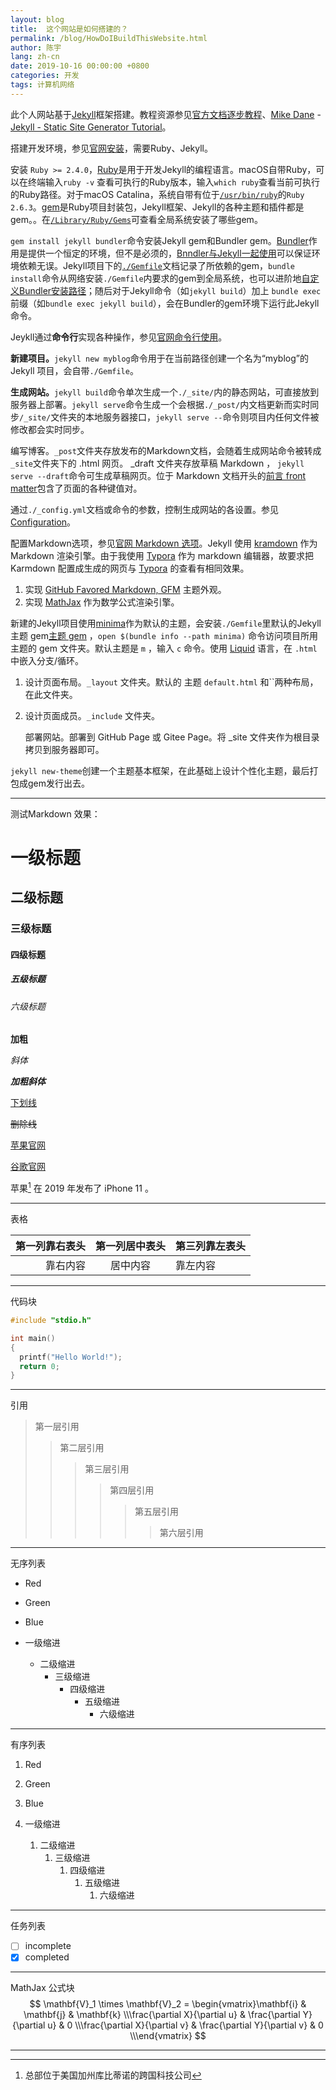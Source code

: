 ```yaml
---
layout: blog
title:  这个网站是如何搭建的？
permalink: /blog/HowDoIBuildThisWebsite.html
author: 陈宇
lang: zh-cn
date: 2019-10-16 00:00:00 +0800
categories: 开发
tags: 计算机网络
---
```


此个人网站基于[Jekyll](https://jekyllrb.com)框架搭建。教程资源参见[官方文档逐步教程](https://jekyllrb.com/docs/step-by-step/01-setup/)、[Mike Dane](https://www.youtube.com/channel/UCvmINlrza7JHB1zkIOuXEbw) - [Jekyll - Static Site Generator Tutorial](https://www.youtube.com/playlist?list=PLLAZ4kZ9dFpOPV5C5Ay0pHaa0RJFhcmcB)。

搭建开发环境，参见[官网安装](https://jekyllrb.com/docs/installation)，需要Ruby、Jekyll。

安装 `Ruby >= 2.4.0`，[Ruby](https://www.ruby-lang.org/zh_cn/)是用于开发Jekyll的编程语言。macOS自带Ruby，可以在终端输入`ruby -v` 查看可执行的Ruby版本，输入`which ruby`查看当前可执行的Ruby路径。对于macOS Catalina，系统自带有位于[`/usr/bin/ruby`](/usr/bin/ruby)的`Ruby 2.6.3`。[gem](https://jekyllrb.com/docs/ruby-101/#gems)是Ruby项目封装包，Jekyll框架、Jekyll的各种主题和插件都是gem。。在[`/Library/Ruby/Gems`](/Library/Ruby/Gems)可查看全局系统安装了哪些gem。

`gem install jekyll bundler`命令安装Jekyll gem和Bundler gem。[Bundler](https://jekyllrb.com/docs/ruby-101/#bundler)作用是提供一个恒定的环境，但不是必须的，[Bnndler与Jekyll一起使用](https://jekyllrb.com/tutorials/using-jekyll-with-bundler/)可以保证环境依赖无误。Jekyll项目下的[`./Gemfile`](https://jekyllrb.com/docs/ruby-101/#gemfile)文档记录了所依赖的gem，`bundle install`命令从网络安装`./Gemfile`内要求的gem到全局系统，也可以进阶地[自定义Bundler安装路径](https://jekyllrb.com/tutorials/using-jekyll-with-bundler/#configure-bundler-install-path)；随后对于Jekyll命令（如`jekyll build`）加上 `bundle exec` 前缀（如`bundle exec jekyll build`），会在Bundler的gem环境下运行此Jekyll命令。

Jeykll通过**命令行**实现各种操作，参见[官网命令行使用](https://jekyllrb.com/docs/usage/)。

**新建项目。**`jekyll new myblog`命令用于在当前路径创建一个名为“myblog”的 Jekyll 项目，会自带`./Gemfile`。

**生成网站。**`jekyll build`命令单次生成一个`./_site/`内的静态网站，可直接放到服务器上部署。`jekyll serve`命令生成一个会根据`./_post/`内文档更新而实时同步`/_site/`文件夹的本地服务器接口，`jekyll serve --`命令则项目内任何文件被修改都会实时同步。

编写博客。`_post`文件夹存放发布的Markdown文档，会随着生成网站命令被转成`_site`文件夹下的 .html 网页。 _draft 文件夹存放草稿 Markdown ， `jekyll serve --draft`命令可生成草稿网页。位于 Markdown 文档开头的[前言 front matter](https://jekyllrb.com/docs/front-matter/)包含了页面的各种键值对。

通过`./_config.yml`文档或命令的参数，控制生成网站的各设置。参见[Configuration](https://jekyllrb.com/docs/configuration/)。

配置Markdown选项，参见[官网 Markdown 选项](https://jekyllrb.com/docs/configuration/markdown/)。Jekyll 使用 [kramdown](https://kramdown.gettalong.org/index.html)  作为 Markdown 渲染引擎。由于我使用 [Typora](https://typora.io/) 作为 markdown 编辑器，故要求把 Karmdown 配置成生成的网页与 [Typora](https://typora.io/) 的查看有相同效果。

1. 实现 [GitHub Favored Markdown, GFM](https://github.github.com/gfm/) 主题外观。
2. 实现 [MathJax](https://www.mathjax.org/) 作为数学公式渲染引擎。 

新建的Jekyll项目使用[minima](https://github.com/jekyll/minima)作为默认的主题，会安装`./Gemfile`里默认的Jekyll主题 gem[主题 gem](https://jekyllrb.com/docs/themes/#understanding-gem-based-themes) ，`open $(bundle info --path minima)` 命令访问项目所用主题的 gem 文件夹。默认主题是 `m` ，输入 `c` 命令。使用 [Liquid](https://jekyllrb.com/docs/liquid/) 语言，在 `.html` 中嵌入分支/循环。

1. 设计页面布局。`_layout` 文件夹。默认的 主题 `default.html` 和``两种布局，在此文件夹。

2. 设计页面成员。`_include` 文件夹。

   部署网站。部署到 GitHub Page 或 Gitee Page。将 _site 文件夹作为根目录拷贝到服务器即可。

`jekyll new-theme`创建一个主题基本框架，在此基础上设计个性化主题，最后打包成gem发行出去。

------

测试Markdown 效果：

# 一级标题

## 二级标题

### 三级标题

#### 四级标题

##### 五级标题

###### 六级标题

**加粗**

*斜体*

***加粗斜体***

<u>下划线</u>

~~删除线~~

[苹果官网](https://www.apple.com/)

[谷歌官网][]

[谷歌官网]: https://www.google.com	"谷歌"

苹果[^1] 在 2019 年发布了 iPhone 11 。

[^1]: 总部位于美国加州库比蒂诺的跨国科技公司

------

表格

| 第一列靠右表头 | 第一列居中表头 | 第三列靠左表头 |
| -------------: | :------------: | :------------- |
|       靠右内容 |    居中内容    | 靠左内容       |

------

代码块

```c
#include "stdio.h"

int main()
{
  printf("Hello World!");
  return 0;
}
```

------

引用

> 第一层引用
>
> > 第二层引用
> >
> > > 第三层引用
> > >
> > > > 第四层引用
> > > >
> > > > > 第五层引用
> > > > >
> > > > > > 第六层引用

------

无序列表

*   Red
*   Green
*   Blue

* 一级缩进
  * 二级缩进
    * 三级缩进
      * 四级缩进
        * 五级缩进
          * 六级缩进

------

有序列表

1.  Red
2. 	Green
3.	Blue

1.  一级缩进
    1.  二级缩进
        1.  三级缩进
            1.  四级缩进
                1.  五级缩进
                    1.  六级缩进

------

任务列表

- [ ] incomplete
- [x] completed

------

MathJax 公式块
$$
\mathbf{V}_1 \times \mathbf{V}_2 =  \begin{vmatrix}\mathbf{i} & \mathbf{j} & \mathbf{k} \\\frac{\partial X}{\partial u} &  \frac{\partial Y}{\partial u} & 0 \\\frac{\partial X}{\partial v} &  \frac{\partial Y}{\partial v} & 0 \\\end{vmatrix}
$$

------

